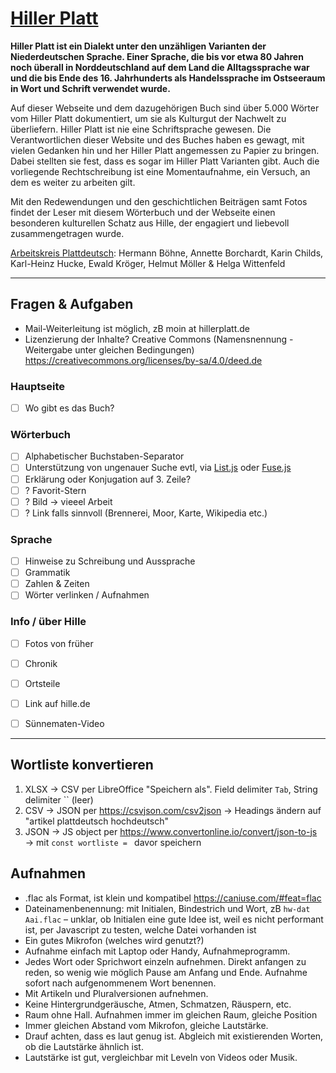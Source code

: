 # [Hiller Platt](https://hillerplatt.de)

**Hiller Platt ist ein Dialekt unter den unzähligen Varianten der Niederdeutschen Sprache. Einer Sprache, die bis vor etwa 80 Jahren noch überall in Norddeutschland auf dem Land die Alltagssprache war und die bis Ende des 16. Jahrhunderts als Handelssprache im Ostseeraum in Wort und Schrift verwendet wurde.**

Auf dieser Webseite und dem dazugehörigen Buch sind über 5.000 Wörter vom Hiller Platt dokumentiert, um sie als Kulturgut der Nachwelt zu überliefern. Hiller Platt ist nie eine Schriftsprache gewesen. Die Verantwortlichen dieser Website und des Buches haben es gewagt, mit vielen Gedanken hin und her Hiller Platt angemessen zu Papier zu bringen. Dabei stellten sie fest, dass es sogar im Hiller Platt Varianten gibt. Auch die vorliegende Rechtschreibung ist eine Momentaufnahme, ein Versuch, an dem es weiter zu arbeiten gilt.

Mit den Redewendungen und den geschichtlichen Beiträgen samt Fotos findet der Leser mit diesem Wörterbuch und der Webseite einen besonderen kulturellen Schatz aus Hille, der engagiert und liebevoll zusammengetragen wurde.

[Arbeitskreis Plattdeutsch](https://www.altebrennereihille.de/dorf-hille/wi-k%C3%BCet-hiller-platt/):
Hermann Böhne, Annette Borchardt, Karin Childs, Karl-Heinz Hucke, Ewald Kröger, Helmut Möller & Helga Wittenfeld


--------------------------------------


## Fragen & Aufgaben
- Mail-Weiterleitung ist möglich, zB moin at hillerplatt.de
- Lizenzierung der Inhalte? Creative Commons (Namensnennung - Weitergabe unter gleichen Bedingungen) https://creativecommons.org/licenses/by-sa/4.0/deed.de

### Hauptseite
- [ ] Wo gibt es das Buch?

### Wörterbuch
- [ ] Alphabetischer Buchstaben-Separator
- [ ] Unterstützung von ungenauer Suche evtl, via [List.js](https://listjs.com/examples/fuzzy-search/) oder [Fuse.js](https://fusejs.io/demo.html)
- [ ] Erklärung oder Konjugation auf 3. Zeile?
- [ ] ? Favorit-Stern
- [ ] ? Bild → vieeel Arbeit
- [ ] ? Link falls sinnvoll (Brennerei, Moor, Karte, Wikipedia etc.)

### Sprache
- [ ] Hinweise zu Schreibung und Aussprache
- [ ] Grammatik
- [ ] Zahlen & Zeiten
- [ ] Wörter verlinken / Aufnahmen

### Info / über Hille
- [ ] Fotos von früher
- [ ] Chronik
- [ ] Ortsteile
- [ ] Link auf hille.de
- [ ] Sünnematen-Video


--------------------------------------


## Wortliste konvertieren
1. XLSX → CSV per LibreOffice "Speichern als". Field delimiter `Tab`, String delimiter `` (leer)
2. CSV → JSON per https://csvjson.com/csv2json → Headings ändern auf "artikel	plattdeutsch	hochdeutsch"
3. JSON → JS object per https://www.convertonline.io/convert/json-to-js → mit `const wortliste = ` davor speichern


## Aufnahmen
- .flac als Format, ist klein und kompatibel https://caniuse.com/#feat=flac
- Dateinamenbenennung: mit Initialen, Bindestrich und Wort, zB `hw-dat Aai.flac` – unklar, ob Initialen eine gute Idee ist, weil es nicht performant ist, per Javascript zu testen, welche Datei vorhanden ist
- Ein gutes Mikrofon (welches wird genutzt?)
- Aufnahme einfach mit Laptop oder Handy, Aufnahmeprogramm.
- Jedes Wort oder Sprichwort einzeln aufnehmen. Direkt anfangen zu reden, so wenig wie möglich Pause am Anfang und Ende. Aufnahme sofort nach aufgenommenem Wort benennen.
- Mit Artikeln und Pluralversionen aufnehmen.
- Keine Hintergrundgeräusche, Atmen, Schmatzen, Räuspern, etc.
- Raum ohne Hall. Aufnahmen immer im gleichen Raum, gleiche Position
- Immer gleichen Abstand vom Mikrofon, gleiche Lautstärke.
- Drauf achten, dass es laut genug ist. Abgleich mit existierenden Worten, ob die Lautstärke ähnlich ist.
- Lautstärke ist gut, vergleichbar mit Leveln von Videos oder Musik.
